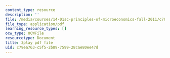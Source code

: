 ```yaml
---
content_type: resource
description: ''
file: /media/courses/14-01sc-principles-of-microeconomics-fall-2011/c79ea763c5f52b89759928cae80ee47d_aflMMnyAO0E.pdf
file_type: application/pdf
learning_resource_types: []
ocw_type: OCWFile
resourcetype: Document
title: 3play pdf file
uid: c79ea763-c5f5-2b89-7599-28cae80ee47d
---
```

